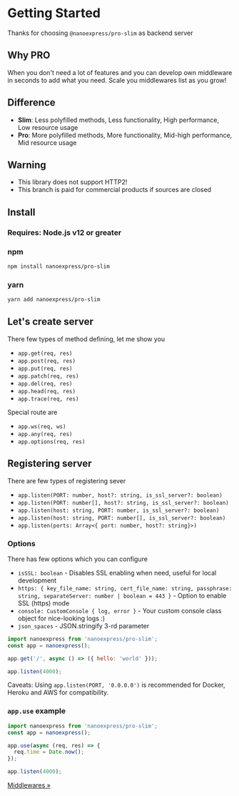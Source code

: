 # Getting Started

Thanks for choosing `@nanoexpress/pro-slim` as backend server

## Why PRO

When you don't need a lot of features and you can develop own middleware in seconds to add what you need. Scale you middlewares list as you grow!

## Difference

- **Slim**: Less polyfilled methods, Less functionality, High performance, Low resource usage
- **Pro**: More polyfilled methods, More functionality, Mid-high performance, Mid resource usage

## Warning

- This library does not support HTTP2!
- This branch is paid for commercial products if sources are closed

## Install

### **Requires**: Node.js v12 or greater

### npm

```bash
npm install nanoexpress/pro-slim
```

### yarn

```bash
yarn add nanoexpress/pro-slim
```

## Let's create server

There few types of method defining, let me show you

- `app.get(req, res)`
- `app.post(req, res)`
- `app.put(req, res)`
- `app.patch(req, res)`
- `app.del(req, res)`
- `app.head(req, res)`
- `app.trace(req, res)`

Special route are

- `app.ws(req, ws)`
- `app.any(req, res)`
- `app.options(req, res)`

## Registering server

There are few types of registering sever

- `app.listen(PORT: number, host?: string, is_ssl_server?: boolean)`
- `app.listen(PORT: number[], host?: string, is_ssl_server?: boolean)`
- `app.listen(host: string, PORT: number, is_ssl_server?: boolean)`
- `app.listen(host: string, PORT: number[], is_ssl_server?: boolean)`
- `app.listen(ports: Array<{ port: number, host?: string}>)`

### Options

There has few options which you can configure

- `isSSL: boolean` - Disables SSL enabling when need, useful for local development
- `https: { key_file_name: string, cert_file_name: string, passphrase: string, separateServer: number | boolean = 443 }` - Option to enable SSL (https) mode
- `console: CustomConsole { log, error }` - Your custom console class object for nice-looking logs :)
- `json_spaces` - JSON.stringify 3-rd parameter

```js
import nanoexpress from 'nanoexpress/pro-slim';
const app = nanoexpress();

app.get('/', async () => ({ hello: 'world' }));

app.listen(4000);
```

Caveats: Using `app.listen(PORT, '0.0.0.0')` is recommended for Docker, Heroku and AWS for compatibility.

### `app.use` example

```js
import nanoexpress from 'nanoexpress/pro-slim';
const app = nanoexpress();

app.use(async (req, res) => {
  req.time = Date.now();
});

app.listen(4000);
```

[Middlewares &raquo;](./middlewares.md)
